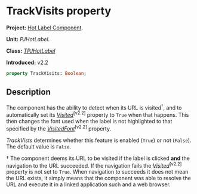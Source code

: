 # TrackVisits property #

**Project:** [Hot Label Component](../API.md).

**Unit:** _PJHotLabel_.

**Class:** _[TPJHotLabel](../API/TPJHotLabel.md)_

**Introduced:** v2.2

```pascal
property TrackVisits: Boolean;
```

## Description ##

The component has the ability to detect when its URL is visited<sup>†</sup>, and to automatically set its _[Visited](../API/TPJHotLabel-Visited.md)_<sup>[v2.2]</sup> property to `True` when that happens. This then changes the font used when the label is not highlighted to that specified by the _[VisitedFont](../API/TPJHotLabel-VisitedFont.md)_<sup>[v2.2]</sup> property.

_TrackVists_ determines whether this feature is enabled (`True`) or not (`False`). The default value is `False`.

† The component deems its URL to be visited if the label is clicked **and** the navigation to the URL succeeded. If the navigation fails the _[Visited](../API/TPJHotLabel-Visited.md)_<sup>[v2.2]</sup> property is not set to `True`. When navigation to succeeds it does not mean the URL exists, it simply means that the component was able to resolve the URL and execute it in a linked application such and a web browser.